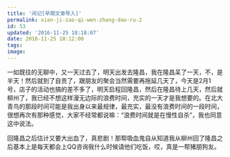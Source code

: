 ```yaml
---
title: '闲记[早期文章导入]'
permalink: xian-ji-zao-qi-wen-zhang-dao-ru-2
id: 53
updated: '2016-11-25 18:18:07'
date: 2016-11-25 18:12:00
tags:
image:
---
```


一如既往的无聊中，又一天过去了，明天出发去隆昌，我在隆昌呆了一天，不，是半天！然后就到了自贡了，跟朋友的聚会当然需要再拖延几天了，今天是2月1号，店子的活动也搞的差不多了，明天启程回隆昌，然后在隆昌待上几天，然后就柳州了，我已经不想这样漫无边际的浪费时间，充实的一天才是我想要的。在北大青鸟的那段时间可能是我出身以来最规律，最充实，最没有浪费时间的一段时间，很想再次有那种感觉，大家不经常都说嘛：“浪费时间就是在慢性自杀”，我也同意这中说法。

回隆昌之后估计又要大出血了，真悲剧！那帮吸血鬼自从知道我从柳州回了隆昌之后基本上是每天都会上QQ咨询我什么时候请他们吃饭，哎，真是一帮猪朋狗友。
